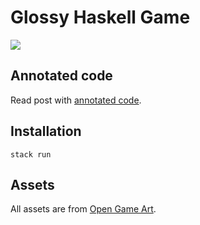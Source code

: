 # Glossy Haskell Game

![](demo.gif)

## Annotated code
Read post with [annotated code](https://bergsans.net/essays/2020-11-01-making-a-small-game-with-gloss).

## Installation
```
stack run
```

## Assets

All assets are from [Open Game Art](https://opengameart.org/).

